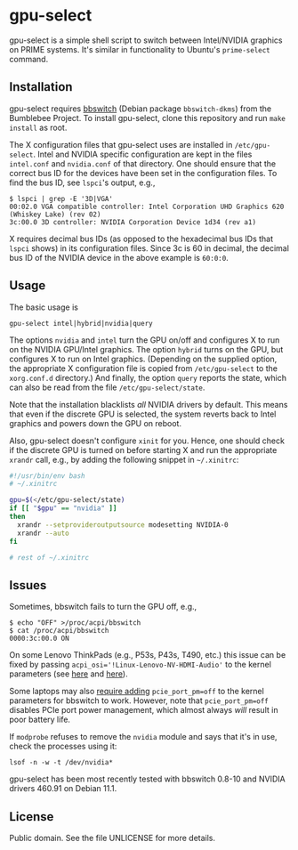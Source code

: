 # gpu-select

gpu-select is a simple shell script to switch between Intel/NVIDIA
graphics on PRIME systems.  It's similar in functionality to Ubuntu's
`prime-select` command.

## Installation

gpu-select requires [bbswitch][bbswitch] (Debian package
`bbswitch-dkms`) from the Bumblebee Project.  To install gpu-select,
clone this repository and run `make install` as root.

The X configuration files that gpu-select uses are installed in
`/etc/gpu-select`.  Intel and NVIDIA specific configuration are kept in
the files `intel.conf` and `nvidia.conf` of that directory.  One should
ensure that the correct bus ID for the devices have been set in the
configuration files.  To find the bus ID, see `lspci`'s output, e.g.,

```
$ lspci | grep -E '3D|VGA'
00:02.0 VGA compatible controller: Intel Corporation UHD Graphics 620 (Whiskey Lake) (rev 02)
3c:00.0 3D controller: NVIDIA Corporation Device 1d34 (rev a1)
```

X requires decimal bus IDs (as opposed to the hexadecimal bus IDs that
`lspci` shows) in its configuration files.  Since 3c is 60 in decimal,
the decimal bus ID of the NVIDIA device in the above example is
`60:0:0`.

## Usage

The basic usage is

```
gpu-select intel|hybrid|nvidia|query
```

The options `nvidia` and `intel` turn the GPU on/off and configures X to
run on the NVIDIA GPU/Intel graphics.  The option `hybrid` turns on the
GPU, but configures X to run on Intel graphics.  (Depending on the
supplied option, the appropriate X configuration file is copied from
`/etc/gpu-select` to the `xorg.conf.d` directory.)  And finally, the
option `query` reports the state, which can also be read from the file
`/etc/gpu-select/state`.

Note that the installation blacklists *all* NVIDIA drivers by default.
This means that even if the discrete GPU is selected, the system reverts
back to Intel graphics and powers down the GPU on reboot.

Also, gpu-select doesn't configure `xinit` for you.  Hence, one should
check if the discrete GPU is turned on before starting X and run the
appropriate `xrandr` call, e.g., by adding the following snippet in
`~/.xinitrc`:

```sh
#!/usr/bin/env bash
# ~/.xinitrc

gpu=$(</etc/gpu-select/state)
if [[ "$gpu" == "nvidia" ]]
then
  xrandr --setprovideroutputsource modesetting NVIDIA-0
  xrandr --auto
fi

# rest of ~/.xinitrc
```

## Issues

Sometimes, bbswitch fails to turn the GPU off, e.g.,

```
$ echo "OFF" >/proc/acpi/bbswitch
$ cat /proc/acpi/bbswitch
0000:3c:00.0 ON
```

On some Lenovo ThinkPads (e.g., P53s, P43s, T490, etc.) this issue can
be fixed by passing `acpi_osi='!Linux-Lenovo-NV-HDMI-Audio'` to the
kernel parameters (see [here][tp1] and [here][tp2]).

Some laptops may also [require adding][bbker] `pcie_port_pm=off` to the
kernel parameters for bbswitch to work.  However, note that
`pcie_port_pm=off` disables PCIe port power management, which almost
always *will* result in poor battery life.

If `modprobe` refuses to remove the `nvidia` module and says that it's
in use, check the processes using it:

```
lsof -n -w -t /dev/nvidia*
```

gpu-select has been most recently tested with bbswitch 0.8-10 and NVIDIA
drivers 460.91 on Debian 11.1.

## License

Public domain.  See the file UNLICENSE for more details.

[bbker]: https://github.com/Bumblebee-Project/bbswitch/issues/140
[bbswitch]: https://github.com/Bumblebee-Project/bbswitch
[tp1]: https://forums.lenovo.com/t5/ThinkPad-P-and-W-Series-Mobile-Workstations/Disable-NVIDIA-P520-on-the-P43s-ACPI-Calls/m-p/4545175
[tp2]: https://www.reddit.com/r/archlinux/comments/cm6z2a/thinkpad_t490_battery_life/fg30e5f
